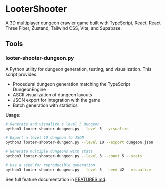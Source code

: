 # LooterShooter

A 3D multiplayer dungeon crawler game built with TypeScript, React, React Three Fiber, Zustand, Tailwind CSS, Vite, and Supabase.

## Tools

### looter-shooter-dungeon.py

A Python utility for dungeon generation, testing, and visualization. This script provides:
- Procedural dungeon generation matching the TypeScript DungeonEngine
- ASCII visualization of dungeon layouts
- JSON export for integration with the game
- Batch generation with statistics

**Usage:**
```bash
# Generate and visualize a level 5 dungeon
python3 looter-shooter-dungeon.py --level 5 --visualize

# Export a level 10 dungeon to JSON
python3 looter-shooter-dungeon.py --level 10 --export dungeon.json

# Generate multiple dungeons with stats
python3 looter-shooter-dungeon.py --level 3 --count 5 --stats

# Use a seed for reproducible generation
python3 looter-shooter-dungeon.py --level 5 --seed 42 --visualize
```

See full feature documentation in [FEATURES.md](FEATURES.md).